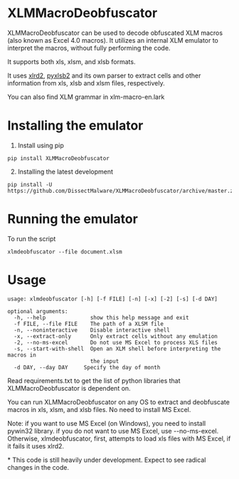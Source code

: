 # XLMMacroDeobfuscator
XLMMacroDeobfuscator can be used to decode obfuscated XLM macros (also known as Excel 4.0 macros). It utilizes an internal XLM emulator to interpret the macros, without fully performing the code.

It supports both xls, xlsm, and xlsb formats. 

It uses [xlrd2](https://github.com/DissectMalware/xlrd2), [pyxlsb2](https://github.com/DissectMalware/pyxlsb2) and its own parser to extract cells and other information from xls, xlsb and xlsm files, respectively.

You can also find XLM grammar in xlm-macro-en.lark

# Installing the emulator

1. Install using pip

```
pip install XLMMacroDeobfuscator
```

2. Installing the latest development

```
pip install -U https://github.com/DissectMalware/XLMMacroDeobfuscator/archive/master.zip
```

# Running the emulator
To run the script 

```
xlmdeobfuscator --file document.xlsm
```

# Usage

```
usage: xlmdeobfuscator [-h] [-f FILE] [-n] [-x] [-2] [-s] [-d DAY]

optional arguments:
  -h, --help              show this help message and exit
  -f FILE, --file FILE    The path of a XLSM file
  -n, --noninteractive    Disable interactive shell
  -x, --extract-only      Only extract cells without any emulation
  -2, --no-ms-excel       Do not use MS Excel to process XLS files
  -s, --start-with-shell  Open an XLM shell before interpreting the macros in
                          the input
  -d DAY, --day DAY     Specify the day of month
```

Read requirements.txt to get the list of python libraries that XLMMacroDeobfuscator is dependent on.

You can run XLMMacroDeobfuscator on any OS to extract and deobfuscate macros in xls, xlsm, and xlsb files. No need to install MS Excel.

Note: if you want to use MS Excel (on Windows), you need to install pywin32 library. if you do not want to use MS Excel, use --no-ms-excel.
Otherwise, xlmdeobfuscator, first, attempts to load xls files with MS Excel, if it fails it uses xlrd2.

\* This code is still heavily under development. Expect to see radical changes in the code.
